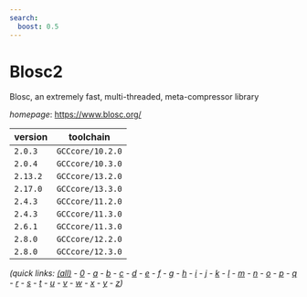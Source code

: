```yaml
---
search:
  boost: 0.5
---
```

# Blosc2

Blosc, an extremely fast, multi-threaded, meta-compressor library

*homepage*: <https://www.blosc.org/>

version | toolchain
--------|----------
``2.0.3`` | ``GCCcore/10.2.0``
``2.0.4`` | ``GCCcore/10.3.0``
``2.13.2`` | ``GCCcore/13.2.0``
``2.17.0`` | ``GCCcore/13.3.0``
``2.4.3`` | ``GCCcore/11.2.0``
``2.4.3`` | ``GCCcore/11.3.0``
``2.6.1`` | ``GCCcore/11.3.0``
``2.8.0`` | ``GCCcore/12.2.0``
``2.8.0`` | ``GCCcore/12.3.0``


*(quick links: [(all)](../index.md) - [0](../0/index.md) - [a](../a/index.md) - [b](../b/index.md) - [c](../c/index.md) - [d](../d/index.md) - [e](../e/index.md) - [f](../f/index.md) - [g](../g/index.md) - [h](../h/index.md) - [i](../i/index.md) - [j](../j/index.md) - [k](../k/index.md) - [l](../l/index.md) - [m](../m/index.md) - [n](../n/index.md) - [o](../o/index.md) - [p](../p/index.md) - [q](../q/index.md) - [r](../r/index.md) - [s](../s/index.md) - [t](../t/index.md) - [u](../u/index.md) - [v](../v/index.md) - [w](../w/index.md) - [x](../x/index.md) - [y](../y/index.md) - [z](../z/index.md))*

